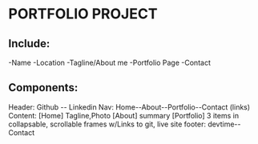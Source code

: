# PORTFOLIO PROJECT

## Include:

-Name
-Location
-Tagline/About me
-Portfolio Page
-Contact

## Components:

Header: Github -- Linkedin
Nav: Home--About--Portfolio--Contact (links)
Content:
[Home] Tagline,Photo
[About] summary
[Portfolio] 3 items in collapsable, scrollable frames
w/Links to git, live site
footer: devtime--Contact
